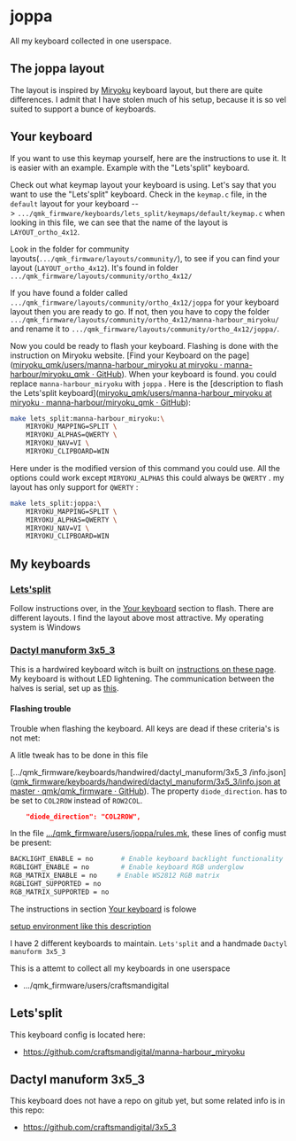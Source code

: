# joppa

All my keyboard collected in one userspace. 



## The joppa layout

The layout is inspired by [Miryoku](https://github.com/manna-harbour/miryoku_qmk/tree/miryoku/users/manna-harbour_miryoku) keyboard layout, but there are quite differences. I admit that I have stolen much of his setup, because it is so vel suited to support a bunce of keyboards.

## Your keyboard

If you want to use this keymap yourself, here are the instructions to use it. It is easier with an example. Example with the "Lets'split" keyboard.



Check out what keymap layout your keyboard is using. Let's say that you want to use the "Lets'split" keyboard. Check in the `keymap.c` file, in the `default` layout  for your keyboard --> `.../qmk_firmware/keyboards/lets_split/keymaps/default/keymap.c` when looking in this file, we can see that the name of the layout is `LAYOUT_ortho_4x12`.



Look in the folder for community layouts(`.../qmk_firmware/layouts/community/`), to see if you can find your layout (`LAYOUT_ortho_4x12`). It's found in folder `.../qmk_firmware/layouts/community/ortho_4x12/`



If you have found a folder called `.../qmk_firmware/layouts/community/ortho_4x12/joppa` for your keyboard layout then you are ready to go. If not, then you have to copy the folder `.../qmk_firmware/layouts/community/ortho_4x12/manna-harbour_miryoku/` and rename it to `.../qmk_firmware/layouts/community/ortho_4x12/joppa/`.



Now you could be ready to flash your keyboard. Flashing is done with the instruction on Miryoku website. [Find your Keyboard on the page]([miryoku_qmk/users/manna-harbour_miryoku at miryoku · manna-harbour/miryoku_qmk · GitHub](https://github.com/manna-harbour/miryoku_qmk/tree/miryoku/users/manna-harbour_miryoku)). When your keyboard is found. you could replace `manna-harbour_miryoku` with `joppa` . Here is the [description to flash the Lets'split keyboard]([miryoku_qmk/users/manna-harbour_miryoku at miryoku · manna-harbour/miryoku_qmk · GitHub](https://github.com/manna-harbour/miryoku_qmk/tree/miryoku/users/manna-harbour_miryoku#ortho_4x12)):

```bash
make lets_split:manna-harbour_miryoku:\
    MIRYOKU_MAPPING=SPLIT \
    MIRYOKU_ALPHAS=QWERTY \
    MIRYOKU_NAV=VI \
    MIRYOKU_CLIPBOARD=WIN
```

Here under is the modified version of this command you could use. All the options could work except `MIRYOKU_ALPHAS` this could always be `QWERTY` . my layout has only support for `QWERTY` :

```bash
make lets_split:joppa:\
    MIRYOKU_MAPPING=SPLIT \
    MIRYOKU_ALPHAS=QWERTY \
    MIRYOKU_NAV=VI \
    MIRYOKU_CLIPBOARD=WIN
```



## My keyboards

### [ Lets'split](https://falba.tech/product/lets-split-standard-lift-bamboo-wood-case-with-oil-finish/)

Follow instructions over, in the [Your keyboard](#your-keyboard) section to flash. There are different layouts. I find the layout above most attractive.  My operating system is Windows



### [Dactyl manuform 3x5_3](https://www.dlford.io/keyboard-build-guide-per-key-rgb-leds/)

This is a hardwired keyboard witch is built on [instructions on these page](https://www.dlford.io/keyboard-build-guide-per-key-rgb-leds/). My keyboard is without LED lightening. The communication between the halves is serial, set up as [this](https://github.com/qmk/qmk_firmware/blob/master/keyboards/handwired/dactyl_manuform/readme.md#wiring).

#### Flashing trouble

Trouble when flashing the keyboard. All keys are dead if these criteria's is not met:

A litle tweak has to be done in this file

[.../qmk_firmware/keyboards/handwired/dactyl_manuform/3x5_3
/info.json]([qmk_firmware/keyboards/handwired/dactyl_manuform/3x5_3/info.json at master · qmk/qmk_firmware · GitHub](https://github.com/qmk/qmk_firmware/blob/master/keyboards/handwired/dactyl_manuform/3x5_3/info.json)). The property `diode_direction`. has to be set to `COL2ROW` instead of `ROW2COL`.

```json
    "diode_direction": "COL2ROW",
```

In the file [.../qmk_firmware/users/joppa/rules.mk](https://github.com/qmk/qmk_firmware/blob/master/users/joppa/rules.mk), these lines of config must be present:

```bash
BACKLIGHT_ENABLE = no       # Enable keyboard backlight functionality
RGBLIGHT_ENABLE = no        # Enable keyboard RGB underglow
RGB_MATRIX_ENABLE = no     # Enable WS2812 RGB matrix
RGBLIGHT_SUPPORTED = no
RGB_MATRIX_SUPPORTED = no
```



The instructions in section [Your keyboard](#your-keyboard) is folowe



[setup environment like this description](https://filterpaper.github.io/qmk/userspace.html?utm_source=pocket_mylist)

I have 2 different keyboards to maintain. `Lets'split` and a handmade `Dactyl manuform 3x5_3`

This is a attemt to collect all my keyboards in one userspace

- .../qmk_firmware/users/craftsmandigital

## Lets'split

This keyboard config is located here:

- https://github.com/craftsmandigital/manna-harbour_miryoku

## Dactyl manuform 3x5_3

This keyboard does not have a repo on gitub yet, but some related info is in this repo:

- https://github.com/craftsmandigital/3x5_3